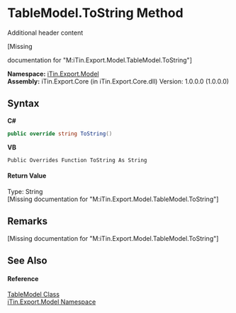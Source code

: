 # TableModel.ToString Method 
Additional header content 

\[Missing <summary> documentation for "M:iTin.Export.Model.TableModel.ToString"\]

**Namespace:**&nbsp;<a href="ef57ffcc-e95e-b212-5a46-9aa6f5a3511f">iTin.Export.Model</a><br />**Assembly:**&nbsp;iTin.Export.Core (in iTin.Export.Core.dll) Version: 1.0.0.0 (1.0.0.0)

## Syntax

**C#**<br />
``` C#
public override string ToString()
```

**VB**<br />
``` VB
Public Overrides Function ToString As String
```


#### Return Value
Type: String<br />\[Missing <returns> documentation for "M:iTin.Export.Model.TableModel.ToString"\]

## Remarks
\[Missing <remarks> documentation for "M:iTin.Export.Model.TableModel.ToString"\]

## See Also


#### Reference
<a href="3ebdc48d-cea3-5217-fae3-a33752b7657c">TableModel Class</a><br /><a href="ef57ffcc-e95e-b212-5a46-9aa6f5a3511f">iTin.Export.Model Namespace</a><br />
